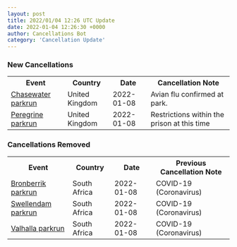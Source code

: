 ```yaml
---
layout: post
title: 2022/01/04 12:26 UTC Update
date: 2022-01-04 12:26:30 +0000
author: Cancellations Bot
category: 'Cancellation Update'
---
```


<h3>New Cancellations</h3>
<div class='hscrollable'>
<table style='width: 100%'>
    <tr>
        <th>Event</th>
        <th>Country</th>
        <th>Date</th>
        <th>Cancellation Note</th>
    </tr>
    <tr>
        <td><a href="https://www.parkrun.org.uk/chasewater">Chasewater parkrun</a></td>
        <td>United Kingdom</td>
        <td>2022-01-08</td>
        <td>Avian flu confirmed at park.</td>
    </tr>
    <tr>
        <td><a href="">Peregrine parkrun</a></td>
        <td>United Kingdom</td>
        <td>2022-01-08</td>
        <td>Restrictions within the prison at this time</td>
    </tr>
</table>
</div>
<h3>Cancellations Removed</h3>
<div class='hscrollable'>
<table style='width: 100%'>
    <tr>
        <th>Event</th>
        <th>Country</th>
        <th>Date</th>
        <th>Previous Cancellation Note</th>
    </tr>
    <tr>
        <td><a href="https://www.parkrun.co.za/bronberrik">Bronberrik parkrun</a></td>
        <td>South Africa</td>
        <td>2022-01-08</td>
        <td>COVID-19 (Coronavirus)</td>
    </tr>
    <tr>
        <td><a href="https://www.parkrun.co.za/swellendam">Swellendam parkrun</a></td>
        <td>South Africa</td>
        <td>2022-01-08</td>
        <td>COVID-19 (Coronavirus)</td>
    </tr>
    <tr>
        <td><a href="https://www.parkrun.co.za/valhalla">Valhalla parkrun</a></td>
        <td>South Africa</td>
        <td>2022-01-08</td>
        <td>COVID-19 (Coronavirus)</td>
    </tr>
</table>
</div>
